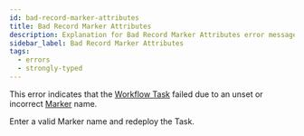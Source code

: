 ```yaml
---
id: bad-record-marker-attributes
title: Bad Record Marker Attributes
description: Explanation for Bad Record Marker Attributes error message, and how to fix it.
sidebar_label: Bad Record Marker Attributes
tags:
  - errors
  - strongly-typed
---
```


This error indicates that the [Workflow Task](/concepts/what-is-a-workflow-task) failed due to an unset or incorrect [Marker](/references/events#markerrecorded) name.

Enter a valid Marker name and redeploy the Task.
